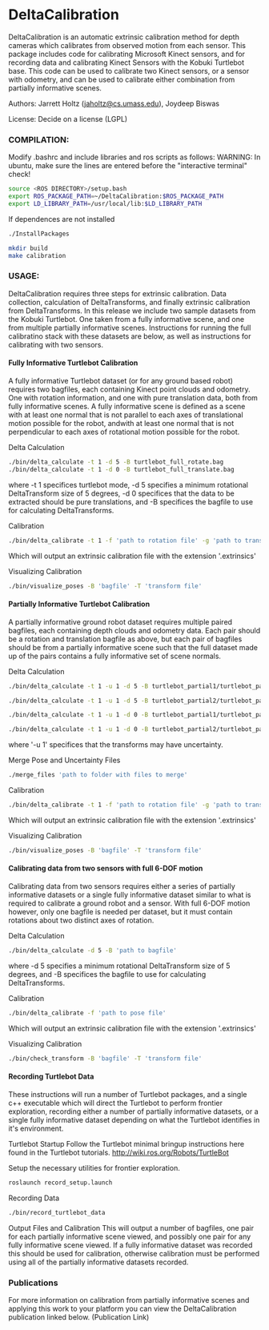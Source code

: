 # DeltaCalibration

DeltaCalibration is an automatic extrinsic calibration method for depth cameras which calibrates from observed motion from each sensor. 
This package includes code for calibrating Microsoft Kinect sensors, and for recording data and calibrating Kinect Sensors with the Kobuki Turtlebot base. This code can be used to calibrate two Kinect sensors, or a sensor with odometry, and can be used to calibrate either combination from partially informative scenes.

Authors: Jarrett Holtz (jaholtz@cs.umass.edu), Joydeep Biswas

License: Decide on a license (LGPL)

### COMPILATION:

Modify .bashrc and include libraries and ros scripts as follows: WARNING: In ubuntu, make sure the lines are entered before the "interactive terminal" check!

```bash
source <ROS DIRECTORY>/setup.bash
export ROS_PACKAGE_PATH=~/DeltaCalibration:$ROS_PACKAGE_PATH
export LD_LIBRARY_PATH=/usr/local/lib:$LD_LIBRARY_PATH
```

If dependences are not installed

```bash
./InstallPackages

mkdir build
make calibration
```
### USAGE:
DeltaCalibration requires three steps for extrinsic calibration. Data collection, calculation of DeltaTransforms, and finally extrinsic calibration from DeltaTransforms. In this release we include two sample datasets from the Kobuki Turtlebot. One taken from a fully informative scene, and one from multiple partially informative scenes. Instructions for running the full calibratino stack with these datasets are below, as well as instructions for calibrating with two sensors.

#### Fully Informative Turtlebot Calibration
A fully informative Turtlebot dataset (or for any ground based robot) requires two bagfiles, each containing Kinect point clouds and odometry. One with rotation information, and one with pure translation data, both from fully informative scenes. A fully informative scene is defined as a scene with at least one normal that is not parallel to each axes of translational motion possible for the robot, andwith at least one normal that is not perpendicular to each axes of rotational motion possible for the robot.

Delta Calculation
```bash
./bin/delta_calculate -t 1 -d 5 -B turtlebot_full_rotate.bag
./bin/delta_calculate -t 1 -d 0 -B turtlebot_full_translate.bag
```
where -t 1 specifices turtlebot mode, -d 5 specifies a minimum rotational DeltaTransform size of 5 degrees, -d 0 specifices that the data to be extracted should be pure translations, and -B specifices the bagfile to use for calculating DeltaTransforms.

Calibration
```bash
./bin/delta_calibrate -t 1 -f 'path to rotation file' -g 'path to translation file'
```
Which will output an extrinsic calibration file with the extension '.extrinsics'

Visualizing Calibration
```bash
./bin/visualize_poses -B 'bagfile' -T 'transform file'
```

#### Partially Informative Turtlebot Calibration
A partially informative ground robot dataset requires multiple paired bagfiles, each containing depth clouds and odometry data. Each pair should be a rotation and translation bagfile as above, but each pair of bagfiles should be from a partially informative scene such that the full dataset made up of the pairs contains a fully informative set of scene normals.

Delta Calculation
```bash
./bin/delta_calculate -t 1 -u 1 -d 5 -B turtlebot_partial1/turtlebot_partial1_rotate

./bin/delta_calculate -t 1 -u 1 -d 5 -B turtlebot_partial2/turtlebot_partial2_rotate

./bin/delta_calculate -t 1 -u 1 -d 0 -B turtlebot_partial1/turtlebot_partial1_translate

./bin/delta_calculate -t 1 -u 1 -d 0 -B turtlebot_partial2/turtlebot_partial2_translate
```
where '-u 1' specifices that the transforms may have uncertainty.

Merge Pose and Uncertainty Files
```bash
./merge_files 'path to folder with files to merge'
```

Calibration
```bash
./bin/delta_calibrate -t 1 -f 'path to rotation file' -g 'path to translation file'
```
Which will output an extrinsic calibration file with the extension '.extrinsics'

Visualizing Calibration
```bash
./bin/visualize_poses -B 'bagfile' -T 'transform file'
```

#### Calibrating data from two sensors with full 6-DOF motion
Calibrating data from two sensors requires either a series of partially informative datasets or a single fully informative dataset similar to what is required to calibrate a ground robot and a sensor. With full 6-DOF motion however, only one bagfile is needed per dataset, but it must contain rotations about two distinct axes of rotation.

Delta Calculation
```bash
./bin/delta_calculate -d 5 -B 'path to bagfile'
```
where -d 5 specifies a minimum rotational DeltaTransform size of 5 degrees, and -B specifices the bagfile to use for calculating DeltaTransforms.

Calibration
```bash
./bin/delta_calibrate -f 'path to pose file'
```
Which will output an extrinsic calibration file with the extension '.extrinsics'

Visualizing Calibration
```bash
./bin/check_transform -B 'bagfile' -T 'transform file'
```

#### Recording Turtlebot Data
These instructions will run a number of Turtlebot packages, and a single c++ executable which will direct the Turtlebot to perform frontier exploration, recording either a number of partially informative datasets, or a single fully informative dataset depending on what the Turtlebot identifies in it's environment.

Turtlebot Startup
Follow the Turtlebot minimal bringup instructions here found in the Turtlebot tutorials.
http://wiki.ros.org/Robots/TurtleBot

Setup the necessary utilities for frontier exploration.
```bash
roslaunch record_setup.launch
```

Recording Data
```bash
./bin/record_turtlebot_data
```

Output Files and Calibration
This will output a number of bagfiles, one pair for each partially informative scene viewed, and possibly one pair for any fully informative scene viewed. If a fully informative dataset was recorded this should be used for calibration, otherwise calibration must be performed using all of the partially informative datasets recorded.

### Publications
For more information on calibration from partially informative scenes and applying this work to your platform you can view the DeltaCalibration publication linked below.
(Publication Link)
